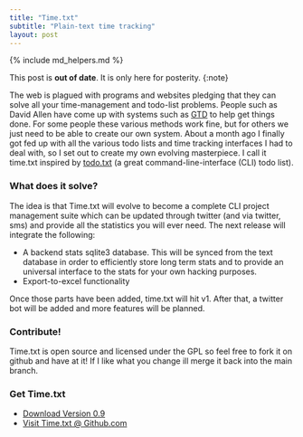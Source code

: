 ```yaml
---
title: "Time.txt"
subtitle: "Plain-text time tracking"
layout: post
---
```

{% include md_helpers.md %}

This post is **out of date**.  It is only here for posterity.
{:note}

The web is plagued with programs and websites pledging that they can solve all your time-management and todo-list problems.  People such as David Allen have come up with systems such as <a title="getting things done" href="http://en.wikipedia.org/wiki/Getting_Things_Done">GTD</a> to help get things done.  For some people these various methods work fine, but for others we just need to be able to create our own system.  About a month ago I finally got fed up with all the various todo lists and time tracking interfaces I had to deal with, so I set out to create my own evolving masterpiece.  I call it time.txt inspired by <a title="todo.txt" href="http://ginatrapani.github.com/todo.txt-cli/">todo.txt</a> (a great command-line-interface (CLI) todo list).

### What does it solve?
The idea is that Time.txt will evolve to become a complete CLI project management suite which can be updated through twitter (and via twitter, sms) and provide all the statistics you will ever need.  The next release will integrate the following:

* A backend stats sqlite3 database.  This will be synced from the text database in order to efficiently store long term stats and to provide an universal interface to the stats for your own hacking purposes.
* Export-to-excel functionality

Once those parts have been added, time.txt will hit v1.  After that, a twitter bot will be added and more features will be planned.

### Contribute!
Time.txt is open source and licensed under the GPL so feel free to fork it on github and have at it!  If I like what you change ill merge it back into the main branch.

### Get Time.txt

* [Download Version 0.9](http://github.com/carlsverre/time.txt/downloads)
* [Visit Time.txt @ Github.com](http://github.com/carlsverre/time.txt)
